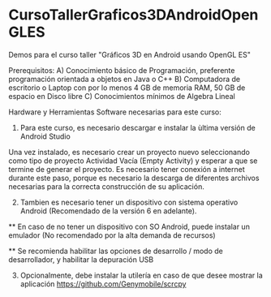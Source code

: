 # CursoTallerGraficos3DAndroidOpenGLES
Demos para el curso taller "Gráficos 3D en Android usando OpenGL ES"

Prerequisitos:
A) Conocimiento básico de Programación, preferente programación orientada a objetos en Java o C++
B) Computadora de escritorio o Laptop con por lo menos 4 GB de memoria RAM, 50 GB de espacio en Disco libre
C) Conocimientos mínimos de Algebra Lineal


Hardware y Herramientas Software necesarias para este curso:

1) Para este curso, es necesario descargar e instalar la ùltima versión de Android Studio 


Una vez instalado, es necesario crear un proyecto nuevo seleccionando como tipo de proyecto Actividad Vacía (Empty Activity) y esperar a que se termine de generar el proyecto. Es necesario tener conexión a internet durante este paso, porque es necesario la descarga de diferentes archivos necesarias para la correcta construcción de su aplicación.

2) Tambien es necesario tener un dispositivo con sistema operativo Android (Recomendado de la versión 6 en adelante).


** En caso de no tener un dispositivo con SO Android, puede instalar un emulador (No recomendado por la alta demanda de recursos)

** Se recomienda habilitar las opciones de desarrollo / modo de desarrollador, y habilitar la depuración USB

3) Opcionalmente, debe instalar la utilería en caso de que desee mostrar la aplicación 
https://github.com/Genymobile/scrcpy
